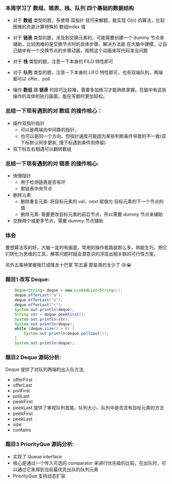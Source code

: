 ### 本周学习了 **数组**、**链表**、**栈**、**队列** 四个基础的数据结构
- 对于 **数组** 类型的题，多使用 双指针 技巧来解题，能实现 O(n) 的算法，比较困难的点是计算特殊的 数组index 值

- 对于 **链表** 类型的题，涉及到交换元素的，可能需要创建一个 dummy 节点来辅助，比较困难的是交换节点时的具体步骤，解决方法是 在大脑中建模，让自己脑中有一个交换节点的步骤动画，按照这个动画来写代码准没问题

- 对于 **栈** 类型的题，注意一下本身的 FILO 特性即可

- 对于 **队列** 类型的题，注意一下本身的 LIFO 特性即可，也有双端队列，两端都可以 offer、poll

- 操作 **数组** 跟 **链表** 的技巧比较难，需要多加练习才能熟练掌握。在脑中有这些操作的具体的执行画面，能在写题时更加轻松。

### 总结一下现有遇到的对 数组 的操作核心：
- 操作双指针指针
    - 可以是两端向中间靠的指针，
    - 也可以是同一个方向，但指针速度可能因为某些判断条件导致的不一致(双下标默认同步更新, 慢下标遇到条件则停留)
- 双下标左右相遇可以翻转数组

### 总结一下现有遇到的对 链表 的操作核心:
- 快慢指针
    - 用于检测链表是否有环
    - 取链表中央节点
- 删除元素
    - 删除重复元素: 将目标元素的 val、next 赋值为 目标元素的下一个节点的值
    - 删除元素: 需要更改目标元素的前后节点，所以需要 dummy 节点来辅助 
- 交换两个或更多节点，需要 dummy 节点辅助

### 体会
要想算法写的好，大脑一定的有画面，常用的操作套路就那么多，熟能生巧，把它们转化为思维的工具，解答问题时就会潜意识的浮现出相关联的可行性方案。

另外五毒神掌被我打成降龙十巴掌 写五遍 那是真的太少了 😢😭

### 题目1 改写 Deque:
```java
	Deque<String> deque = new LinkedList<String>();
	deque.offerLast("a"); 
	deque.offerLast("b");
	deque.offerLast("c"); 
	System.out.println(deque);
	String str = deque.peekFirst(); 
	System.out.println(str); 
	System.out.println(deque);
	while (deque.size() > 0) {
		System.out.println(deque.pollLast()); 
	} 
	System.out.println(deque);
```

### 题目2 Deque 源码分析:
Deque 提供了对队列两端的出入队方法, 
- offerFirst
- offerLast
- pollFirst
- pollLast
- peekFirst
- peekLast
提供了审视队列首尾、队列大小、队列中是否含有目标元素的方法
- peekFirst
- peekLast
- size
- contains

### 题目3 PriorityQue 源码分析:
- 实现了 Queue interface
- 核心是通过一个传入可选的 comparator 来进行优先级的比较，在出队时，可以通过它来得到当前最优先出队的队列元素
- PriorityQue 支持动态扩容